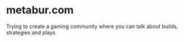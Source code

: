 # metabur.com
Trying to create a gaming community where you can talk about builds, strategies and plays

